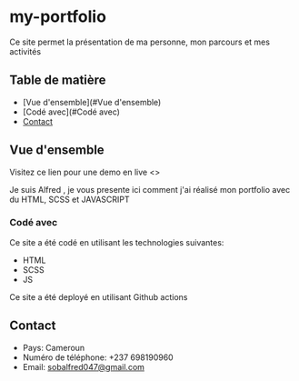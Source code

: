 # my-portfolio
Ce site permet la présentation de ma personne, mon parcours et mes activités  

## Table de matière 

- [Vue d'ensemble](#Vue d'ensemble)
- [Codé avec](#Codé avec)
- [Contact](#contact)

## Vue d'ensemble 


Visitez ce lien pour une demo en live <>

Je suis Alfred , je vous presente ici comment j'ai réalisé mon portfolio avec du HTML, SCSS et JAVASCRIPT 

### Codé avec 

Ce site a été codé en utilisant les technologies suivantes:

- HTML
- SCSS
- JS

Ce site a été deployé en utilisant Github actions 

## Contact

- Pays: Cameroun
- Numéro de téléphone: +237 698190960
- Email: sobalfred047@gmail.com